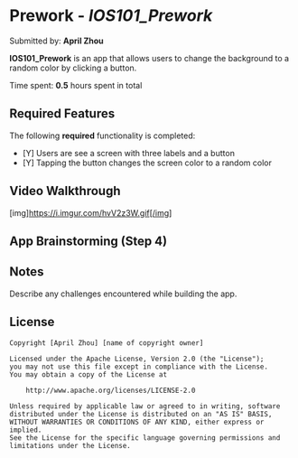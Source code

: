 # Prework - *IOS101_Prework*

Submitted by: **April Zhou**

**IOS101_Prework** is an app that allows users to change the background to a random color by clicking a button. 

Time spent: **0.5** hours spent in total

## Required Features

The following **required** functionality is completed:

- [Y] Users are see a screen with three labels and a button
- [Y] Tapping the button changes the screen color to a random color
 
## Video Walkthrough

[img]https://i.imgur.com/hvV2z3W.gif[/img]

## App Brainstorming (Step 4)

## Notes

Describe any challenges encountered while building the app.

## License

    Copyright [April Zhou] [name of copyright owner]

    Licensed under the Apache License, Version 2.0 (the "License");
    you may not use this file except in compliance with the License.
    You may obtain a copy of the License at

        http://www.apache.org/licenses/LICENSE-2.0

    Unless required by applicable law or agreed to in writing, software
    distributed under the License is distributed on an "AS IS" BASIS,
    WITHOUT WARRANTIES OR CONDITIONS OF ANY KIND, either express or implied.
    See the License for the specific language governing permissions and
    limitations under the License.
